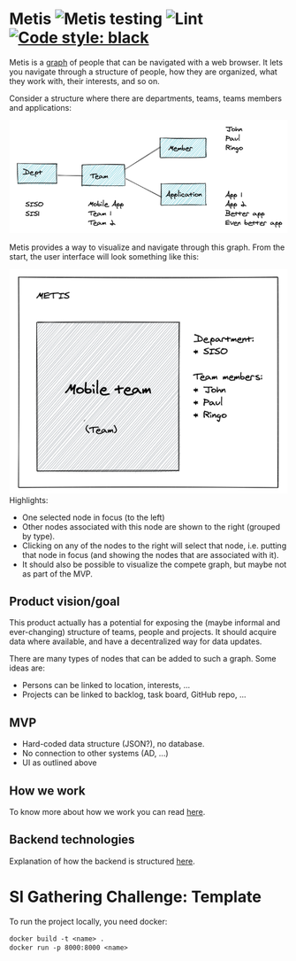 # Metis ![Metis testing](https://github.com/equinor/gathering-metis/workflows/Metis%20testing/badge.svg) ![Lint](https://github.com/equinor/gathering-metis/workflows/Lint/badge.svg) [![Code style: black](https://img.shields.io/badge/code%20style-black-000000.svg)](https://github.com/psf/black)

Metis is a [graph](https://en.wikipedia.org/wiki/Graph_(discrete_mathematics)) of people that can be navigated with a web browser. It lets you navigate through a structure of people, how they are organized, what they work with, their interests, and so on.

Consider a structure where there are departments, teams, teams members and applications:

![SampleDataStructure](docs/images/DataStructure-conceptual.png)

Metis provides a way to visualize and navigate through this graph. From the start, the user interface will look something like this:

![SampleUI](docs/images/UI-sketch.png)
Highlights:
* One selected node in focus (to the left)
* Other nodes associated with this node are shown to the right (grouped by type).
* Clicking on any of the nodes to the right will select that node, i.e. putting that node in focus (and showing the nodes that are associated with it).
* It should also be possible to visualize the compete graph, but maybe not as part of the MVP.

## Product vision/goal

This product actually has a potential for exposing the (maybe informal and ever-changing) structure of teams, people and projects. It should acquire data where available, and have a decentralized way for data updates.

There are many types of nodes that can be added to such a graph. Some ideas are:
* Persons can be linked to location, interests, ...
* Projects can be linked to backlog, task board, GitHub repo, ...

## MVP
* Hard-coded data structure (JSON?), no database.
* No connection to other systems (AD, ...)
* UI as outlined above

## How we work
To know more about how we work you can read [here](how_we_work.md).

## Backend technologies
Explanation of how the backend is structured [here](backend.md).

# SI Gathering Challenge: Template

To run the project locally, you need docker:

```
docker build -t <name> .
docker run -p 8000:8000 <name>
```
